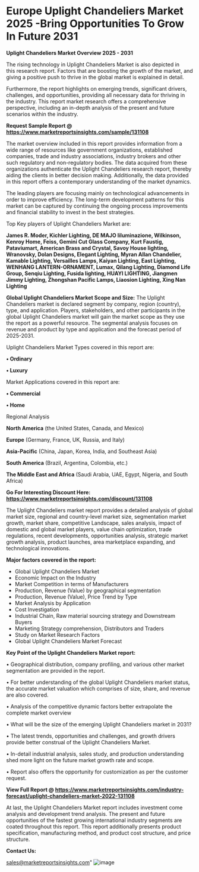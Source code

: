 # Europe Uplight Chandeliers Market 2025 -Bring Opportunities To Grow In Future 2031

<Strong> Uplight Chandeliers Market Overview 2025 - 2031</strong>

The rising technology in Uplight Chandeliers Market is also depicted in this research report. Factors that are boosting the growth of the market, and giving a positive push to thrive in the global market is explained in detail.

Furthermore, the report highlights on emerging trends, significant drivers, challenges, and opportunities, providing all necessary data for thriving in the industry. This report market research offers a comprehensive perspective, including an in-depth analysis of the present and future scenarios within the industry.

<strong>Request Sample Report @ <a href=https://www.marketreportsinsights.com/sample/131108>https://www.marketreportsinsights.com/sample/131108</a></strong>

The market overview included in this report provides information from a wide range of resources like government organizations, established companies, trade and industry associations, industry brokers and other such regulatory and non-regulatory bodies. The data acquired from these organizations authenticate the Uplight Chandeliers research report, thereby aiding the clients in better decision making. Additionally, the data provided in this report offers a contemporary understanding of the market dynamics.

The leading players are focusing mainly on technological advancements in order to improve efficiency. The long-term development patterns for this market can be captured by continuing the ongoing process improvements and financial stability to invest in the best strategies.

Top Key players of Uplight Chandeliers Market are:

<strong>James R. Moder, Kichler Lighting, DE MAJO Iiluminazione, Wilkinson, Kenroy Home, Feiss, Gemini Cut Glass Company, Kurt Faustig, Pataviumart, American Brass and Crystal, Savoy House lighting, Wranovsky, Dolan Designs, Elegant Lighting, Myran Allan Chandelier, Kamable Lighting, Versailles Lamps, Kaiyan Lighting, East Lighting, WENHANG LANTERN-ORNAMENT, Lumax, Qilang Lighting, Diamond Life Group, Senqiu Lighting, Fusida lighting, HUAYI LIGHTING, Jiangmen Jimmy Lighting, Zhongshan Pacific Lamps, Liaosion Lighting, Xing Nan Lighting</strong>

<strong><b>Global Uplight Chandeliers Market Scope and Size:</b></strong>
The Uplight Chandeliers market is declared segment by company, region (country), type, and application. Players, stakeholders, and other participants in the global Uplight Chandeliers market will gain the market scope as they use the report as a powerful resource. The segmental analysis focuses on revenue and product by type and application and the forecast period of 2025-2031.

Uplight Chandeliers Market Types covered in this report are:

<strong>• Ordinary

• Luxury</strong>

Market Applications covered in this report are:

<strong>• Commercial

• Home</strong> 

Regional Analysis

<strong>North America</strong> (the United States, Canada, and Mexico)

<strong>Europe</strong> (Germany, France, UK, Russia, and Italy)

<strong>Asia-Pacific</strong> (China, Japan, Korea, India, and Southeast Asia)

<strong>South America</strong> (Brazil, Argentina, Colombia, etc.)

<strong>The Middle East and Africa</strong> (Saudi Arabia, UAE, Egypt, Nigeria, and South Africa)

<strong>Go For Interesting Discount Here: <a href=https://www.marketreportsinsights.com/discount/131108>https://www.marketreportsinsights.com/discount/131108</a></strong>

The Uplight Chandeliers market report provides a detailed analysis of global market size, regional and country-level market size, segmentation market growth, market share, competitive Landscape, sales analysis, impact of domestic and global market players, value chain optimization, trade regulations, recent developments, opportunities analysis, strategic market growth analysis, product launches, area marketplace expanding, and technological innovations.

<strong><b>Major factors covered in the report:</b></strong>
<ul>
  <li>Global Uplight Chandeliers Market </li>
  <li>Economic Impact on the Industry</li>
  <li>Market Competition in terms of Manufacturers</li>
  <li>Production, Revenue (Value) by geographical segmentation</li>
  <li>Production, Revenue (Value), Price Trend by Type</li>
  <li>Market Analysis by Application</li>
  <li>Cost Investigation</li>
  <li>Industrial Chain, Raw material sourcing strategy and Downstream Buyers</li>
  <li>Marketing Strategy comprehension, Distributors and Traders</li>
  <li>Study on Market Research Factors</li>
  <li>Global Uplight Chandeliers Market Forecast</li>
</ul>

<strong><b>Key Point of the Uplight Chandeliers Market report:</b></strong>

• Geographical distribution, company profiling, and various other market segmentation are provided in the report.

• For better understanding of the global Uplight Chandeliers market status, the accurate market valuation which comprises of size, share, and revenue are also covered.

• Analysis of the competitive dynamic factors better extrapolate the complete market overview

• What will be the size of the emerging Uplight Chandeliers market in 2031?

• The latest trends, opportunities and challenges, and growth drivers provide better construal of the Uplight Chandeliers Market.

• In-detail industrial analysis, sales study, and production understanding shed more light on the future market growth rate and scope.

• Report also offers the opportunity for customization as per the customer request.

<strong><b>View Full Report @ <a href=https://www.marketreportsinsights.com/industry-forecast/uplight-chandeliers-market-2022-131108>https://www.marketreportsinsights.com/industry-forecast/uplight-chandeliers-market-2022-131108</a></b></strong>


At last, the Uplight Chandeliers Market report includes investment come analysis and development trend analysis. The present and future opportunities of the fastest growing international industry segments are coated throughout this report. This report additionally presents product specification, manufacturing method, and product cost structure, and price structure.

<strong>Contact Us:</strong>

sales@marketreportsinsights.com"
![image](https://github.com/user-attachments/assets/57f20e7b-d5cf-4d3b-8f86-91dc1861d330)

